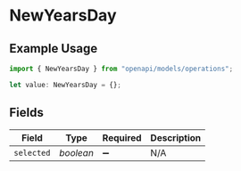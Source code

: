 # NewYearsDay

## Example Usage

```typescript
import { NewYearsDay } from "openapi/models/operations";

let value: NewYearsDay = {};
```

## Fields

| Field              | Type               | Required           | Description        |
| ------------------ | ------------------ | ------------------ | ------------------ |
| `selected`         | *boolean*          | :heavy_minus_sign: | N/A                |